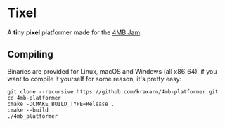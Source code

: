 # Tixel

A **ti**ny pi**xel** platformer made for the [4MB Jam](https://itch.io/jam/4mb).

## Compiling

Binaries are provided for Linux, macOS and Windows (all x86_64), if you want to compile it yourself
for some reason, it's pretty easy:

```shell
git clone --recursive https://github.com/kraxarn/4mb-platformer.git
cd 4mb-platformer
cmake -DCMAKE_BUILD_TYPE=Release .
cmake --build .
./4mb_platformer
```
